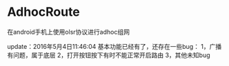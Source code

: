 # AdhocRoute
在android手机上使用olsr协议进行adhoc组网

update：2016年5月4日11:46:04
基本功能已经有了，还存在一些bug：
1，广播有问题，属于底层
2，打开按钮按下有时不能正常开启路由
3，其他未知bug